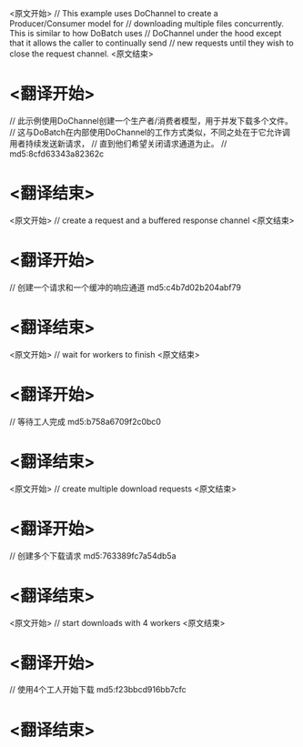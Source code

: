 
<原文开始>
// This example uses DoChannel to create a Producer/Consumer model for
// downloading multiple files concurrently. This is similar to how DoBatch uses
// DoChannel under the hood except that it allows the caller to continually send
// new requests until they wish to close the request channel.
<原文结束>

# <翻译开始>
// 此示例使用DoChannel创建一个生产者/消费者模型，用于并发下载多个文件。
// 这与DoBatch在内部使用DoChannel的工作方式类似，不同之处在于它允许调用者持续发送新请求，
// 直到他们希望关闭请求通道为止。
// md5:8cfd63343a82362c
# <翻译结束>


<原文开始>
// create a request and a buffered response channel
<原文结束>

# <翻译开始>
// 创建一个请求和一个缓冲的响应通道 md5:c4b7d02b204abf79
# <翻译结束>


<原文开始>
// wait for workers to finish
<原文结束>

# <翻译开始>
// 等待工人完成 md5:b758a6709f2c0bc0
# <翻译结束>


<原文开始>
// create multiple download requests
<原文结束>

# <翻译开始>
// 创建多个下载请求 md5:763389fc7a54db5a
# <翻译结束>


<原文开始>
// start downloads with 4 workers
<原文结束>

# <翻译开始>
// 使用4个工人开始下载 md5:f23bbcd916bb7cfc
# <翻译结束>

